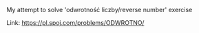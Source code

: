 My attempt to solve 'odwrotność liczby/reverse number' exercise

Link: https://pl.spoj.com/problems/ODWROTNO/